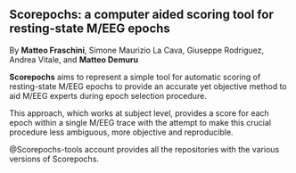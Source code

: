 ## Scorepochs: a computer aided scoring tool for resting-state M/EEG epochs

By **Matteo Fraschini**, Simone Maurizio La Cava, Giuseppe Rodriguez, Andrea Vitale, and **Matteo Demuru**

**Scorepochs** aims to represent a simple tool for automatic scoring of resting-state M/EEG epochs to provide an accurate yet objective method to aid M/EEG experts during epoch selection procedure.

This approach, which works at subject level, provides a score for each epoch within a single M/EEG trace with the attempt to make this crucial procedure less ambiguous, more objective and reproducible.

@Scorepochs-tools account provides all the repositories with the various versions of Scorepochs.
